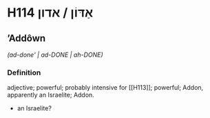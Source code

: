 # H114 אַדּוֹן / אדון

## ʼAddôwn

_(ad-done' | ad-DONE | ah-DONE)_

### Definition

adjective; powerful; probably intensive for [[H113]]; powerful; Addon, apparently an Israelite; Addon.

- an Israelite?
